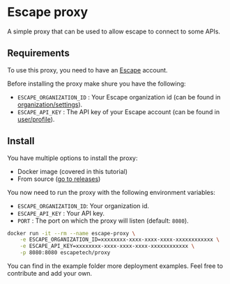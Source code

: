 # Escape proxy

A simple proxy that can be used to allow escape to connect to some APIs.

## Requirements

To use this proxy, you need to have an [Escape](https://escape.tech) account.

Before installing the proxy make shure you have the following:

- `ESCAPE_ORGANIZATION_ID` : Your Escape organization id (can be found in [organization/settings](https://app.escape.tech/organization/settings/)).
- `ESCAPE_API_KEY` : The API key of your Escape account (can be found in [user/profile](https://app.escape.tech/user/profile/)).

## Install

You have multiple options to install the proxy:

- Docker image (covered in this tutorial)
- From source ([go to releases](https://github.com/Escape-Technologies/proxy/releases/latest))

You now need to run the proxy with the following environment variables:

- `ESCAPE_ORGANIZATION_ID`: Your organization id.
- `ESCAPE_API_KEY` : Your API key.
- `PORT` : The port on which the proxy will listen (default: `8080`).

```bash
docker run -it --rm --name escape-proxy \
    -e ESCAPE_ORGANIZATION_ID=xxxxxxxx-xxxx-xxxx-xxxx-xxxxxxxxxxxx \
    -e ESCAPE_API_KEY=xxxxxxxx-xxxx-xxxx-xxxx-xxxxxxxxxxxx \
    -p 8080:8080 escapetech/proxy
```

You can find in the example folder more deployment examples.
Feel free to contribute and add your own.
